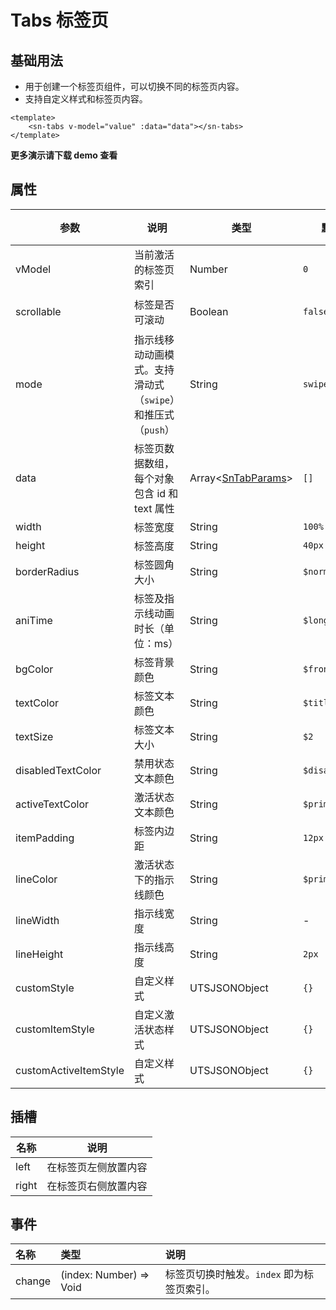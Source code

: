 # Tabs 标签页
## 基础用法
- 用于创建一个标签页组件，可以切换不同的标签页内容。
- 支持自定义样式和标签页内容。
```vue
<template>
	<sn-tabs v-model="value" :data="data"></sn-tabs>
</template>
```
**更多演示请下载 demo 查看**
## 属性
| 参数                  | 说明                                         | 类型                                                      | 默认值          | 可选值            |
| --------------------- | -------------------------------------------- | --------------------------------------------------------- | --------------- | ----------------- |
| vModel               | 当前激活的标签页索引                         | Number                                                    | `0`             | -                 |
| scrollable            | 标签是否可滚动                               | Boolean                                                   | `false`         | `true` \| `false` |
| mode | 指示线移动动画模式。支持滑动式（`swipe`）和推压式（`push`） | String | `swipe` | `swipe` \| `push` |
| data                  | 标签页数据数组，每个对象包含 id 和 text 属性 | Array\<[SnTabParams](/api/types/components#sntabparams)\> | `[]`            | -                 |
| width                 | 标签宽度                                     | String                                                    | `100%`          | -                 |
| height                | 标签高度                                     | String                                                    | `40px`          | -                 |
| borderRadius | 标签圆角大小 | String | `$normal` | - |
| aniTime | 标签及指示线动画时长（单位：ms） | String | `$long` | - |
| bgColor               | 标签背景颜色                                 | String                                                    | `$front`        | -                 |
| textColor             | 标签文本颜色                                 | String                                                    | `$title`        | -                 |
| textSize              | 标签文本大小                                 | String                                                    | `$2`            | -                 |
| disabledTextColor     | 禁用状态文本颜色                             | String                                                    | `$disabledText` | -                 |
| activeTextColor       | 激活状态文本颜色                             | String                                                    | `$primary`      | -                 |
| itemPadding           | 标签内边距                                   | String                                                    | `12px`          | -                 |
| lineColor             | 激活状态下的指示线颜色                       | String                                                    | `$primary`      | -                 |
| lineWidth             | 指示线宽度                                   | String                                                    | -               | -                 |
| lineHeight            | 指示线高度                                   | String                                                    | `2px`           | -                 |
| customStyle           | 自定义样式                                   | UTSJSONObject                                             | `{}`            | -                 |
| customItemStyle       | 自定义激活状态样式                           | UTSJSONObject                                             | `{}`            | -                 |
| customActiveItemStyle | 自定义样式                                   | UTSJSONObject                                             | `{}`            | -                 |
## 插槽
| 名称  | 说明                 |
| ----- | -------------------- |
| left  | 在标签页左侧放置内容 |
| right | 在标签页右侧放置内容 |
## 事件
| 名称   | 类型                    | 说明                                       |
| :----- | :---------------------- | :----------------------------------------- |
| change | (index: Number) => Void | 标签页切换时触发。`index` 即为标签页索引。 |


<DemoPhone name="sn-tabs" />